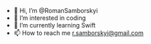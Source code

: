 - 👋 Hi, I’m @RomanSamborskyi
- 👀 I’m interested in coding
- 🌱 I’m currently learning Swift
- 📫 How to reach me r.samborskyi@gmail.com

<!---
RomanSamborskyi/RomanSamborskyi is a ✨ special ✨ repository because its `README.md` (this file) appears on your GitHub profile.
You can click the Preview link to take a look at your changes.
--->
